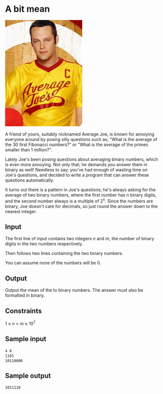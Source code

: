 # A bit mean
![](../images/bitmean.jpg)

A friend of yours, suitably nicknamed Average Joe, is known for annoying
everyone around by posing silly questions such as; "What is the average of the
30 first Fibonacci numbers?" or "What is the average of the primes smaller than
1 million?".

Lately Joe's been posing questions about averaging binary numbers, which is
even more annoying. Not only that; he demands you answer them in binary as
well!  Needless to say; you've had enough of wasting time on Joe's questions,
and decided to write a program that can answer these questions
automatically.

It turns out there is a pattern in Joe's questions; he's always asking for the
average of two binary numbers, where the first number has _n_ binary digits,
and the second number always is a multiple of 2<sup>n</sup>. Since the
numbers are binary, Joe doesn't care for decimals, so just round the
answer down to the nearest integer.

## Input
The first line of input contains two integers _n_ and _m_, the number of binary
digits in the two numbers respectively.

Then follows two lines containing the two binary numbers.

You can assume none of the numbers will be 0.

## Output
Output the mean of the to binary numbers. The answer must also be formatted in
binary.

## Constraints
1 &le; _n_ < _m_ &le; 10<sup>7</sup>

## Sample input
```
4 8
1101
10110000
```

## Sample output
```
1011110
```
